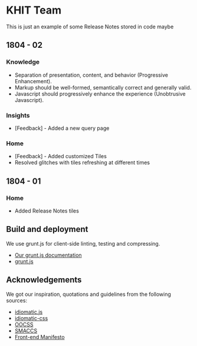 # KHIT Team 
This is just an example of some Release Notes stored in code maybe 


## 1804 - 02 
### Knowledge 
* Separation of presentation, content, and behavior (Progressive Enhancement).
* Markup should be well-formed, semantically correct and generally valid.
* Javascript should progressively enhance the experience (Unobtrusive Javascript).

### Insights 
* [Feedback] - Added a new query page 

### Home 
* [Feedback] - Added customized Tiles 
* Resolved glitches with tiles refreshing at different times 

## 1804 - 01 
### Home 
* Added Release Notes tiles 



## Build and deployment

We use grunt.js for client-side linting, testing and compressing.

* [Our grunt.js documentation](https://github.com/svankerkfort/vi-standards/blob/master/grunt.md)
* [grunt.js](https://github.com/cowboy/grunt)


## Acknowledgements

We got our inspiration, quotations and guidelines from the following sources:

* [idiomatic.js](https://github.com/svankerkfort/idiomatic.js)
* [idiomatic-css](https://github.com/svankerkfort/idiomatic-css)
* [OOCSS](https://github.com/stubbornella/oocss)
* [SMACCS](http://smacss.com)
* [Front-end Manifesto](http://f2em.com)
